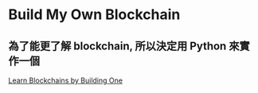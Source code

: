 # Build My Own Blockchain
## 為了能更了解 blockchain, 所以決定用 Python 來實作一個
[Learn Blockchains by Building One](https://hackernoon.com/learn-blockchains-by-building-one-117428612f46)
